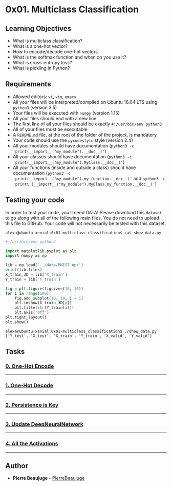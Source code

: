 # 0x01. Multiclass Classification

## Learning Objectives

- What is multiclass classification?
- What is a one-hot vector?
- How to encode/decode one-hot vectors
- What is the softmax function and when do you use it?
- What is cross-entropy loss?
- What is pickling in Python?

## Requirements

- Allowed editors: `vi`, `vim`, `emacs`
- All your files will be interpreted/compiled on Ubuntu 16.04 LTS using `python3` (version 3.5)
- Your files will be executed with `numpy` (version 1.15)
- All your files should end with a new line
- The first line of all your files should be exactly `#!/usr/bin/env python3`
- All of your files must be executable
- A `README.md` file, at the root of the folder of the project, is mandatory
- Your code should use the `pycodestyle` style (version 2.4)
- All your modules should have documentation (`python3 -c 'print(__import__("my_module").__doc__)'`)
- All your classes should have documentation (`python3 -c 'print(__import__("my_module").MyClass.__doc__)'`)
- All your functions (inside and outside a class) should have documentation (`python3 -c 'print(__import__("my_module").my_function.__doc__)'` and `python3 -c 'print\
(__import__("my_module").MyClass.my_function.__doc__)'`)

## Testing your code

In order to test your code, you’ll need DATA! Please download this `dataset` to go along with all of the following main files. You do not need to upload this file to GitHub. Your code will not necessarily be tested with this dataset.

```
alexa@ubuntu-xenial:0x01-multiclass_classification$ cat show_data.py
```
```py
#!/usr/bin/env python3

import matplotlib.pyplot as plt
import numpy as np

lib = np.load('../data/MNIST.npz')
print(lib.files)
X_train_3D = lib['X_train']
Y_train = lib['Y_train']

fig = plt.figure(figsize=(10, 10))
for i in range(100):
    fig.add_subplot(10, 10, i + 1)
    plt.imshow(X_train_3D[i])
    plt.title(str(Y_train[i]))
    plt.axis('off')
plt.tight_layout()
plt.show()
```
```
alexa@ubuntu-xenial:0x01-multiclass_classification$ ./show_data.py
['Y_test', 'X_test', 'X_train', 'Y_train', 'X_valid', 'Y_valid']
```

## Tasks

### [0. One-Hot Encode](./0-one_hot_encode.py)

---

### [1. One-Hot Decode](./1-one_hot_decode.py)

---

### [2. Persistence is Key](./2-deep_neural_network.py)

---

### [3. Update DeepNeuralNetwork](./3-deep_neural_network.py)

---

### [4. All the Activations](./4-deep_neural_network.py)

---

## Author

- **Pierre Beaujuge** - [PierreBeaujuge](https://github.com/PierreBeaujuge)